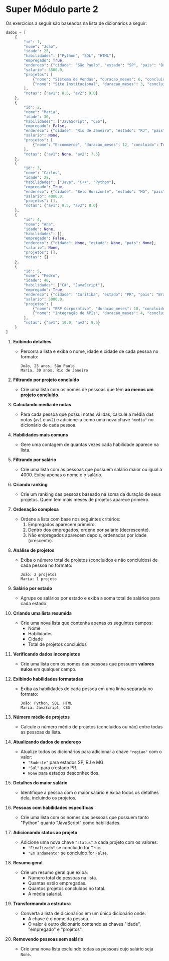 # Super Módulo parte 2

Os exercícios a seguir são baseados na lista de dicionários a seguir:

```python
dados = [
    {
        "id": 1,
        "nome": "João",
        "idade": 25,
        "habilidades": ["Python", "SQL", "HTML"],
        "empregado": True,
        "endereco": {"cidade": "São Paulo", "estado": "SP", "pais": "Brasil"},
        "salario": 3500.0,
        "projetos": [
            {"nome": "Sistema de Vendas", "duracao_meses": 6, "concluido": True},
            {"nome": "Site Institucional", "duracao_meses": 3, "concluido": False},
        ],
        "notas": {"av1": 8.5, "av2": 9.0}
    },
    {
        "id": 2,
        "nome": "Maria",
        "idade": 30,
        "habilidades": ["JavaScript", "CSS"],
        "empregado": False,
        "endereco": {"cidade": "Rio de Janeiro", "estado": "RJ", "pais": "Brasil"},
        "salario": None,
        "projetos": [
            {"nome": "E-commerce", "duracao_meses": 12, "concluido": True},
        ],
        "notas": {"av1": None, "av2": 7.5}
    },
    {
        "id": 3,
        "nome": "Carlos",
        "idade": 28,
        "habilidades": ["Java", "C++", "Python"],
        "empregado": True,
        "endereco": {"cidade": "Belo Horizonte", "estado": "MG", "pais": "Brasil"},
        "salario": 4000.0,
        "projetos": [],
        "notas": {"av1": 9.5, "av2": 8.0}
    },
    {
        "id": 4,
        "nome": "Ana",
        "idade": None,
        "habilidades": [],
        "empregado": False,
        "endereco": {"cidade": None, "estado": None, "pais": None},
        "salario": None,
        "projetos": [],
        "notas": {}
    },
    {
        "id": 5,
        "nome": "Pedro",
        "idade": 40,
        "habilidades": ["C#", "JavaScript"],
        "empregado": True,
        "endereco": {"cidade": "Curitiba", "estado": "PR", "pais": "Brasil"},
        "salario": 5000.0,
        "projetos": [
            {"nome": "ERP Corporativo", "duracao_meses": 18, "concluido": True},
            {"nome": "Integração de APIs", "duracao_meses": 4, "concluido": True},
        ],
        "notas": {"av1": 10.0, "av2": 9.5}
    }
]
```

1. **Exibindo detalhes**
   - Percorra a lista e exiba o nome, idade e cidade de cada pessoa no formato:
     ```
     João, 25 anos, São Paulo
     Maria, 30 anos, Rio de Janeiro
     ```

2. **Filtrando por projeto concluído**
   - Crie uma lista com os nomes de pessoas que têm **ao menos um projeto concluído**.

3. **Calculando média de notas**
   - Para cada pessoa que possui notas válidas, calcule a média das notas (`av1` e `av2`) e adicione-a como uma nova chave `"media"` no dicionário de cada pessoa.

4. **Habilidades mais comuns**
   - Gere uma contagem de quantas vezes cada habilidade aparece na lista.

5. **Filtrando por salário**
   - Crie uma lista com as pessoas que possuem salário maior ou igual a 4000. Exiba apenas o nome e o salário.

6. **Criando ranking**
   - Crie um ranking das pessoas baseado na soma da duração de seus projetos. Quem tem mais meses de projetos aparece primeiro.

7. **Ordenação complexa**
   - Ordene a lista com base nos seguintes critérios:
     1. Empregados aparecem primeiro.
     2. Dentro dos empregados, ordene por salário (decrescente).
     3. Não empregados aparecem depois, ordenados por idade (crescente).

8. **Análise de projetos**
   - Exiba o número total de projetos (concluídos e não concluídos) de cada pessoa no formato:
     ```
     João: 2 projetos
     Maria: 1 projeto
     ```

9. **Salário por estado**
   - Agrupe os salários por estado e exiba a soma total de salários para cada estado.

10. **Criando uma lista resumida**
    - Crie uma nova lista que contenha apenas os seguintes campos:
      - Nome
      - Habilidades
      - Cidade
      - Total de projetos concluídos

11. **Verificando dados incompletos**
    - Crie uma lista com os nomes das pessoas que possuem **valores nulos** em qualquer campo.

12. **Exibindo habilidades formatadas**
    - Exiba as habilidades de cada pessoa em uma linha separada no formato:
      ```
      João: Python, SQL, HTML
      Maria: JavaScript, CSS
      ```

13. **Número médio de projetos**
    - Calcule o número médio de projetos (concluídos ou não) entre todas as pessoas da lista.

14. **Atualizando dados de endereço**
    - Atualize todos os dicionários para adicionar a chave `"regiao"` com o valor:
      - `"Sudeste"` para estados SP, RJ e MG.
      - `"Sul"` para o estado PR.
      - `None` para estados desconhecidos.

15. **Detalhes do maior salário**
    - Identifique a pessoa com o maior salário e exiba todos os detalhes dela, incluindo os projetos.

16. **Pessoas com habilidades específicas**
    - Crie uma lista com os nomes das pessoas que possuem tanto "Python" quanto "JavaScript" como habilidades.

17. **Adicionando status ao projeto**
    - Adicione uma nova chave `"status"` a cada projeto com os valores:
      - `"Finalizado"` se concluído for `True`.
      - `"Em andamento"` se concluído for `False`.

18. **Resumo geral**
    - Crie um resumo geral que exiba:
      - Número total de pessoas na lista.
      - Quantas estão empregadas.
      - Quantos projetos concluídos no total.
      - A média salarial.

19. **Transformando a estrutura**
    - Converta a lista de dicionários em um único dicionário onde:
      - A chave é o nome da pessoa.
      - O valor é outro dicionário contendo as chaves "idade", "empregado" e "projetos".

20. **Removendo pessoas sem salário**
    - Crie uma nova lista excluindo todas as pessoas cujo salário seja `None`.
